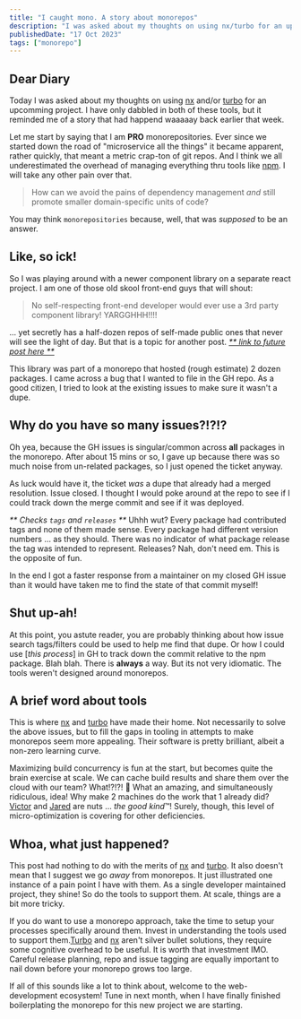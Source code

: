 ```yaml
---
title: "I caught mono. A story about monorepos"
description: "I was asked about my thoughts on using nx/turbo for an upcomming project and I had a relavant experience recently"
publishedDate: "17 Oct 2023"
tags: ["monorepo"]
---
```


## Dear Diary

Today I was asked about my thoughts on using [nx](https://github.com/nrwl/nx) and/or [turbo](https://github.com/vercel/turbo) for an upcomming project. I have only dabbled in both of these tools, but it reminded me of a story that had happend waaaaay back earlier that week.

Let me start by saying that I am **PRO** monorepositories. Ever since we started down the road of "microservice all the things" it became apparent, rather quickly, that meant a metric crap-ton of git repos. And I think we all underestimated the overhead of managing everything thru tools like [npm](https://npmjs.org). I will take any other pain over that.

> How can we avoid the pains of dependency management _and_ still promote smaller domain-specific units of code?

You may think `monorepositories` because, well, that was _supposed_ to be an answer.

## Like, so ick!

So I was playing around with a newer component library on a separate react project. I am one of those old skool front-end guys that will shout:

> No self-respecting front-end developer would ever use a 3rd party component library! YARGGHHH!!!!

... yet secretly has a half-dozen repos of self-made public ones that never will see the light of day. But that is a topic for another post. [_\*\* link to future post here \*\*_]()

This library was part of a monorepo that hosted (rough estimate) 2 dozen packages. I came across a bug that I wanted to file in the GH repo. As a good citizen, I tried to look at the existing issues to make sure it wasn't a dupe.

## Why do you have so many issues?!?!?

Oh yea, because the GH issues is singular/common across **all** packages in the monorepo. After about 15 mins or so, I gave up because there was so much noise from un-related packages, so I just opened the ticket anyway.

As luck would have it, the ticket _was_ a dupe that already had a merged resolution. Issue closed. I thought I would poke around at the repo to see if I could track down the merge commit and see if it was deployed.

_\*\* Checks `tags` and `releases` \*\*_ Uhhh wut? Every package had contributed tags and none of them made sense. Every package had different version numbers ... as they should. There was no indicator of what package release the tag was intended to represent. Releases? Nah, don't need em. This is the opposite of fun.

In the end I got a faster response from a maintainer on my closed GH issue than it would have taken me to find the state of that commit myself!

## Shut up-ah!

At this point, you astute reader, you are probably thinking about how issue search tags/filters could be used to help me find that dupe. Or how I could use [_this process_] in GH to track down the commit relative to the npm package. Blah blah. There is **always** a way. But its not very idiomatic. The tools weren't designed around monorepos.

## A brief word about tools

This is where [nx](https://github.com/nrwl/nx) and [turbo](https://github.com/vercel/turbo) have made their home. Not necessarily to solve the above issues, but to fill the gaps in tooling in attempts to make monorepos seem more appealing. Their software is pretty brilliant, albeit a non-zero learning curve.

Maximizing build concurrency is fun at the start, but becomes quite the brain exercise at scale. We can cache build results and share them over the cloud with our team? What!?!?! 🤯 What an amazing, and simultaneously ridiculous, idea! Why make 2 machines do the work that 1 already did? [Victor](https://github.com/vsavkin) and [Jared](https://github.com/jaredpalmer) are nuts ... _the good kind_&trade;! Surely, though, this level of micro-optimization is covering for other deficiencies.

## Whoa, what just happened?

This post had nothing to do with the merits of [nx](https://github.com/nrwl/nx) and [turbo](https://github.com/vercel/turbo). It also doesn't mean that I suggest we go _away_ from monorepos. It just illustrated one instance of a pain point I have with them. As a single developer maintained project, they shine! So do the tools to support them. At scale, things are a bit more tricky.

If you do want to use a monorepo approach, take the time to setup your processes specifically around them. Invest in understanding the tools used to support them.[Turbo](https://github.com/vercel/turbo) and [nx](https://github.com/nrwl/nx) aren't silver bullet solutions, they require some cognitive overhead to be useful. It is worth that investment IMO. Careful release planning, repo and issue tagging are equally important to nail down before your monorepo grows too large.

If all of this sounds like a lot to think about, welcome to the web-development ecosystem! Tune in next month, when I have finally finished boilerplating the monorepo for this new project we are starting.
